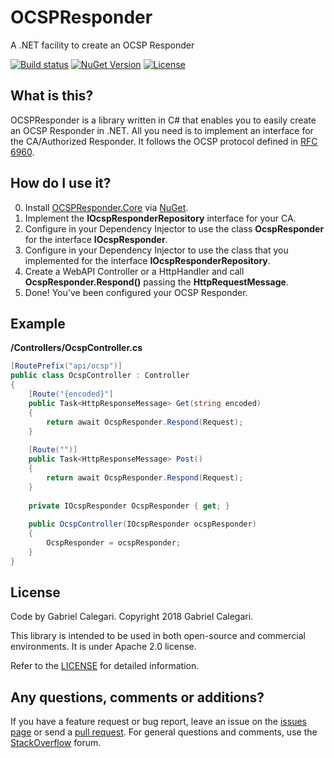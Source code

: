 # OCSPResponder
A .NET facility to create an OCSP Responder

[![Build status](https://ci.appveyor.com/api/projects/status/lhqukqop1eh385wt?svg=true)](https://ci.appveyor.com/project/gabrielcalegari/ocspresponder)
[![NuGet Version](http://img.shields.io/nuget/vpre/OcspResponder.Core.svg)](https://www.nuget.org/packages/OcspResponder.Core)
[![License](https://img.shields.io/badge/license-apache-blue.svg)](http://www.apache.org/licenses/LICENSE-2.0)

## What is this?

OCSPResponder is a library written in C# that enables you to easily create an OCSP Responder in .NET. All you need is to implement an interface for the CA/Authorized Responder. It follows the OCSP protocol defined in [RFC 6960](https://tools.ietf.org/html/rfc6960).

## How do I use it?

0. Install [OCSPResponder.Core](http://nuget.org/List/Packages/OSCPResponder.Core) via [NuGet](http://nuget.org).
1. Implement the **IOcspResponderRepository** interface for your CA.
2. Configure in your Dependency Injector to use the class **OcspResponder** for the interface **IOcspResponder**.
3. Configure in your Dependency Injector to use the class that you implemented for the interface **IOcspResponderRepository**.
4. Create a WebAPI Controller or a HttpHandler and call **OcspResponder.Respond()** passing the **HttpRequestMessage**.
5. Done! You've been configured your OCSP Responder.

## Example

**/Controllers/OcspController.cs**

```csharp
[RoutePrefix("api/ocsp")]
public class OcspController : Controller
{
    [Route("{encoded}"]
    public Task<HttpResponseMessage> Get(string encoded)
    {
        return await OcspResponder.Respond(Request);
    }
    
    [Route("")]
    public Task<HttpResponseMessage> Post()
    {
        return await OcspResponder.Respond(Request);
    }
    
    private IOcspResponder OcspResponder { get; }
    
    public OcspController(IOcspResponder ocspResponder)
    {
        OcspResponder = ocspResponder;
    }
}
```

## License

Code by Gabriel Calegari. Copyright 2018 Gabriel Calegari.

This library is intended to be used in both open-source and commercial environments. It is under Apache 2.0 license.

Refer to the [LICENSE](https://github.com/gabrielcalegari/OCSPResponder/blob/master/LICENSE) for detailed information. 

## Any questions, comments or additions?
If you have a feature request or bug report, leave an issue on the [issues page](https://github.com/gabrielcalegari/OCSPResponder/issues) or send a [pull request](https://github.com/gabrielcalegari/OCSPResponder/pulls). For general questions and comments, use the [StackOverflow](https://stackoverflow.com/) forum.
